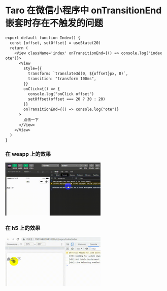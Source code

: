 # Taro 在微信小程序中 onTransitionEnd 嵌套时存在不触发的问题

```tsx
export default function Index() {
  const [offset, setOffset] = useState(20)
  return (
    <View className='index' onTransitionEnd={() => console.log("index ote")}>
      <View
        style={{
          transform: `translate3d(0, ${offset}px, 0)`,
          transition: "transform 100ms",
        }}
        onClick={() => {
          console.log("onClick offset")
          setOffset(offset === 20 ? 30 : 20)
        }}
        onTransitionEnd={() => console.log("ote")}
      >
        点击一下
      </View>
    </View>
  )
}
```
### 在 weapp 上的效果

<img src="https://raw.githubusercontent.com/taroify/taro3314-ote/main/ote-weapp.gif" width="300" />

### 在 h5 上的效果

<img src="https://raw.githubusercontent.com/taroify/taro3314-ote/main/ote-h5.gif" width="300" />
